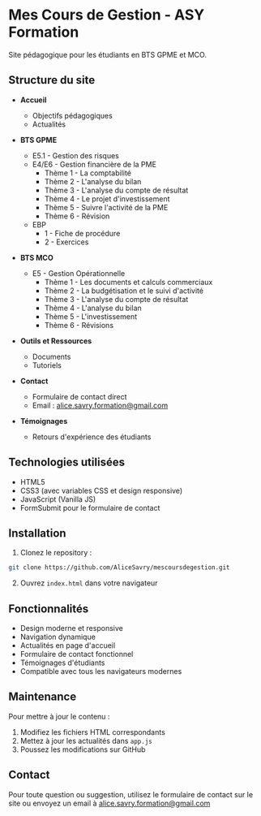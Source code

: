 # Mes Cours de Gestion - ASY Formation

Site pédagogique pour les étudiants en BTS GPME et MCO.

## Structure du site

- **Accueil**
  - Objectifs pédagogiques
  - Actualités

- **BTS GPME**
  - E5.1 - Gestion des risques
  - E4/E6 - Gestion financière de la PME
    - Thème 1 - La comptabilité
    - Thème 2 - L'analyse du bilan
    - Thème 3 - L'analyse du compte de résultat
    - Thème 4 - Le projet d'investissement
    - Thème 5 - Suivre l'activité de la PME
    - Thème 6 - Révision
  - EBP
    - 1 - Fiche de procédure
    - 2 - Exercices

- **BTS MCO**
  - E5 - Gestion Opérationnelle
    - Thème 1 - Les documents et calculs commerciaux
    - Thème 2 - La budgétisation et le suivi d'activité
    - Thème 3 - L'analyse du compte de résultat
    - Thème 4 - L'analyse du bilan
    - Thème 5 - L'investissement
    - Thème 6 - Révisions

- **Outils et Ressources**
  - Documents
  - Tutoriels

- **Contact**
  - Formulaire de contact direct
  - Email : alice.savry.formation@gmail.com

- **Témoignages**
  - Retours d'expérience des étudiants

## Technologies utilisées

- HTML5
- CSS3 (avec variables CSS et design responsive)
- JavaScript (Vanilla JS)
- FormSubmit pour le formulaire de contact

## Installation

1. Clonez le repository :
```bash
git clone https://github.com/AliceSavry/mescoursdegestion.git
```

2. Ouvrez `index.html` dans votre navigateur

## Fonctionnalités

- Design moderne et responsive
- Navigation dynamique
- Actualités en page d'accueil
- Formulaire de contact fonctionnel
- Témoignages d'étudiants
- Compatible avec tous les navigateurs modernes

## Maintenance

Pour mettre à jour le contenu :
1. Modifiez les fichiers HTML correspondants
2. Mettez à jour les actualités dans `app.js`
3. Poussez les modifications sur GitHub

## Contact

Pour toute question ou suggestion, utilisez le formulaire de contact sur le site ou envoyez un email à alice.savry.formation@gmail.com
